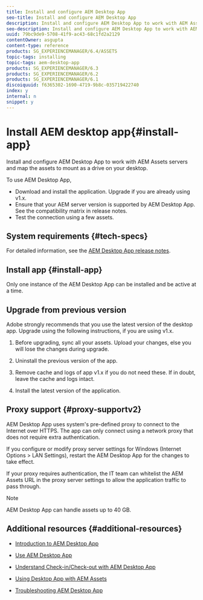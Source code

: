 ```yaml
---
title: Install and configure AEM Desktop App
seo-title: Install and configure AEM Desktop App
description: Install and configure AEM Desktop App to work with AEM Assets servers and map the assets to mount as a drive on your desktop.
seo-description: Install and configure AEM Desktop App to work with AEM Assets servers and map the assets to mount as a drive on your desktop.
uuid: 79bc9de9-5708-41f9-ac43-68c1fd2a2129
contentOwner: asgupta
content-type: reference
products: SG_EXPERIENCEMANAGER/6.4/ASSETS
topic-tags: installing
topic-tags: aem-desktop-app
products: SG_EXPERIENCEMANAGER/6.3
products: SG_EXPERIENCEMANAGER/6.2
products: SG_EXPERIENCEMANAGER/6.1
discoiquuid: f6365302-1690-4719-9b8c-035719422740
index: y
internal: n
snippet: y
---
```


# Install AEM desktop app{#install-app}

Install and configure AEM Desktop App to work with AEM Assets servers and map the assets to mount as a drive on your desktop.

To use AEM Desktop App,

* Download and install the application. Upgrade if you are already using v1.x.
* Ensure that your AEM server version is supported by AEM Desktop App. See the compatibility matrix in release notes.
* Test the connection using a few assets.

## System requirements {#tech-specs}

For detailed information, see the [AEM Desktop App release notes](release-notes.md).

## Install app {#install-app}

Only one instance of the AEM Desktop App can be installed and be active at a time.

## Upgrade from previous version

Adobe strongly recommends that you use the latest version of the desktop app. Upgrade using the following instructions, if you are using v1.x.

1. Before upgrading, sync all your assets. Upload your changes, else you will lose the changes during upgrade.

1. Uninstall the previous version of the app.

1. Remove cache and logs of app v1.x if you do not need these. If in doubt, leave the cache and logs intact.

1. Install the latest version of the application.

## Proxy support {#proxy-supportv2}

AEM Desktop App uses system's pre-defined proxy to connect to the Internet over HTTPS. The app can only connect using a network proxy that does not require extra authentication.

If you configure or modify proxy server settings for Windows (Internet Options &gt; LAN Settings), restart the AEM Desktop App for the changes to take effect.

If your proxy requires authentication, the IT team can whitelist the AEM Assets URL in the proxy server settings to allow the application traffic to pass through.

>[!NOTE]
>
>AEM Desktop App can handle assets up to 40 GB.

## Additional resources {#additional-resources}

* [Introduction to AEM Desktop App](https://helpx.adobe.com/experience-manager/kt/eseminars/ccoo-aem-desktop-app.html)
* [Use AEM Desktop App](use-app-v1.md)  

* [Understand Check-in/Check-out with AEM Desktop App](https://helpx.adobe.com/experience-manager/kt/assets/using/checkin-checkout-technical-video-understand.html)
* [Using Desktop App with AEM Assets](https://helpx.adobe.com/experience-manager/kt/assets/using/checkin-checkout-technical-video-understand.html)
* [Troubleshooting AEM Desktop App](troubleshoot-app-v1.md)
